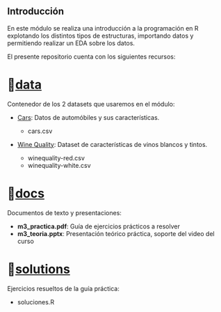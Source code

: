 ## Introducción
En este módulo se realiza una introducción a la programación en R explotando los distintos tipos de estructuras, importando datos y permitiendo realizar un EDA sobre los datos.

El presente repositorio cuenta con los siguientes recursos:

# :open_file_folder:[data](https://github.com/IDSB-course/m3-rprogramming_eda/tree/master/data)
Contenedor de los 2 datasets que usaremos en el módulo:

* [Cars](https://github.com/IDSB-course/m3-rprogramming_eda/tree/master/data/cars): Datos de automóbiles y sus características.
  * cars.csv


* [Wine Quality](https://github.com/IDSB-course/m3-rprogramming_eda/tree/master/data/wine_quality): Dataset de características de vinos blancos y tintos.
  * winequality-red.csv 
  * winequality-white.csv 
  





# :open_file_folder:[docs](https://github.com/IDSB-course/m3-rprogramming_eda/tree/master/docs)
Documentos de texto y presentaciones:
* **m3_practica.pdf**: Guía de ejercicios prácticos a resolver
* **m3_teoria.pptx**: Presentación teórico práctica, soporte del video del curso



# :open_file_folder:[solutions](https://github.com/IDSB-course/m3-rprogramming_eda/tree/master/solutions)
Ejercicios resueltos de la guía práctica:
* soluciones.R



